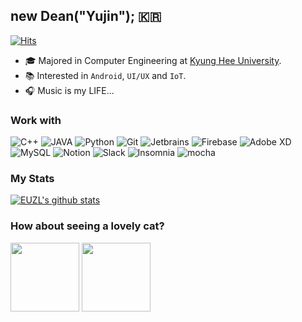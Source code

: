 ## new Dean("Yujin"); 🇰🇷 
[![Hits](https://hits.seeyoufarm.com/api/count/incr/badge.svg?url=https%3A%2F%2Fgithub.com%2Feuzl)](https://hits.seeyoufarm.com) 
- 🎓 Majored in Computer Engineering at [Kyung Hee University](https://khu.ac.kr).
- 📚 Interested in `Android`, `UI/UX` and `IoT`.
- 🎧 Music is my LIFE...


### Work with
![C++](https://img.shields.io/badge/C++-00599C?style=for-the-badge&logoColor=white&logo=c)
![JAVA](https://img.shields.io/badge/Java-007396?style=for-the-badge&logoColor=white&logo=Java)
![Python](https://img.shields.io/badge/Python-3776AB?style=for-the-badge&logoColor=white&logo=python)
![Git](https://img.shields.io/badge/Git-F05032?style=for-the-badge&logoColor=white&logo=git)
![Jetbrains](https://img.shields.io/badge/JetBrains-000000?style=for-the-badge&logoColor=white&logo=JetBrains)
![Firebase](https://img.shields.io/badge/Firebase-FFCA28?style=for-the-badge&logoColor=white&logo=Firebase)
![Adobe XD](https://img.shields.io/badge/Adobe_XD-FF26BE?style=for-the-badge&logoColor=white&logo=adobe%20xd)
![MySQL](https://img.shields.io/badge/MySQL-447A91?style=for-the-badge&logoColor=white&logo=mysql)
![Notion](https://img.shields.io/badge/Notion-000000?style=for-the-badge&logoColor=white&logo=notion)
![Slack](https://img.shields.io/badge/Slack-4A154B?style=for-the-badge&logoColor=white&logo=slack)
![Insomnia](https://img.shields.io/badge/Insomnia-5849BE?style=for-the-badge&logoColor=white&logo=insomnia)
![mocha](https://img.shields.io/badge/matcha_latte-47A24B?style=for-the-badge&logoColor=white&logo=mocha)
<!-- Badges are made with shields.io -->


### My Stats
[![EUZL's github stats](https://github-readme-stats.vercel.app/api?username=euzl&cound_private=true&show_icons=true)](https://github.com/anuraghazra/github-readme-stats)

### How about seeing a lovely cat?
<img src="https://user-images.githubusercontent.com/37680108/87256621-469a1980-c4cf-11ea-98d2-3bb47221913f.png" height="110" > <img src="https://user-images.githubusercontent.com/37680108/87256656-95e04a00-c4cf-11ea-8d3d-4d7d207bcc2b.png" height="110">
